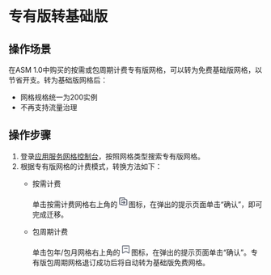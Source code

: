 # 专有版转基础版<a name="asm_01_0079"></a>

## 操作场景<a name="zh-cn_topic_0000001245220449_section4882153517306"></a>

在ASM 1.0中购买的按需或包周期计费专有版网格，可以转为免费基础版网格，以节省开支。转为基础版网格后：

-   网格规格统一为200实例
-   不再支持流量治理

## 操作步骤<a name="zh-cn_topic_0000001245220449_section47514319910"></a>

1.  登录[应用服务网格控制台](https://console.huaweicloud.com/asm/?locale=zh-cn)，按照网格类型搜索专有版网格。
2.  根据专有版网格的计费模式，转换方法如下：
    -   按需计费

        单击按需计费网格右上角的![](figures/迁移.png)图标，在弹出的提示页面单击“确认”，即可完成迁移。

    -   包周期计费

        单击包年/包月网格右上角的![](figures/退订.png)图标，在弹出的提示页面单击“确认”。专有版包周期网格退订成功后将自动转为基础版免费网格。




